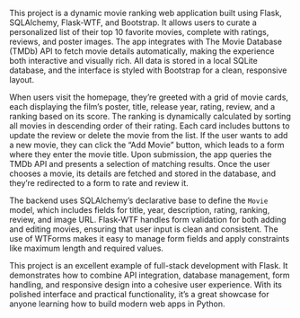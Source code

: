 This project is a dynamic movie ranking web application built using Flask, SQLAlchemy, Flask-WTF, and Bootstrap. It allows users to curate a personalized list of their top 10 favorite movies, complete with ratings, reviews, and poster images. The app integrates with The Movie Database (TMDb) API to fetch movie details automatically, making the experience both interactive and visually rich. All data is stored in a local SQLite database, and the interface is styled with Bootstrap for a clean, responsive layout.

When users visit the homepage, they’re greeted with a grid of movie cards, each displaying the film’s poster, title, release year, rating, review, and a ranking based on its score. The ranking is dynamically calculated by sorting all movies in descending order of their rating. Each card includes buttons to update the review or delete the movie from the list. If the user wants to add a new movie, they can click the “Add Movie” button, which leads to a form where they enter the movie title. Upon submission, the app queries the TMDb API and presents a selection of matching results. Once the user chooses a movie, its details are fetched and stored in the database, and they’re redirected to a form to rate and review it.

The backend uses SQLAlchemy’s declarative base to define the `Movie` model, which includes fields for title, year, description, rating, ranking, review, and image URL. Flask-WTF handles form validation for both adding and editing movies, ensuring that user input is clean and consistent. The use of WTForms makes it easy to manage form fields and apply constraints like maximum length and required values.

This project is an excellent example of full-stack development with Flask. It demonstrates how to combine API integration, database management, form handling, and responsive design into a cohesive user experience. With its polished interface and practical functionality, it’s a great showcase for anyone learning how to build modern web apps in Python.